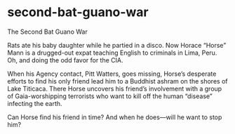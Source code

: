 second-bat-guano-war
====================

The Second Bat Guano War

Rats ate his baby daughter while he partied in a disco. Now Horace “Horse” Mann is a drugged-out expat teaching English to criminals in Lima, Peru. Oh, and doing the odd favor for the CIA.

When his Agency contact, Pitt Watters, goes missing, Horse’s desperate efforts to find his only friend lead him to a Buddhist ashram on the shores of Lake Titicaca. There Horse uncovers his friend’s involvement with a group of Gaia-worshipping terrorists who want to kill off the human “disease” infecting the earth.

Can Horse find his friend in time? And when he does—will he want to stop him?
